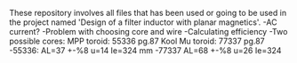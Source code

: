 These repository involves all files that has been used or going to be used in the project named 'Design of a filter inductor with planar magnetics'. 
-AC current?
-Problem with choosing core and wire 
-Calculating efficiency
-Two possible cores: 
MPP toroid: 55336 pg.87
Kool Mu toroid: 77337 pg.87
-55336:
AL=37 +-%8
u=14
Ie=324 mm
-77337
AL=68 +-%8
u=26
Ie=324
